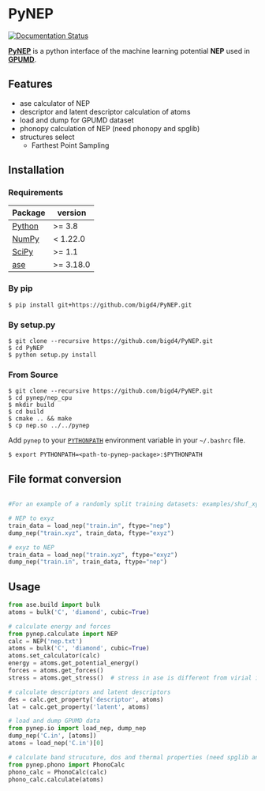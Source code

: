 # PyNEP 
[![Documentation Status](https://readthedocs.org/projects/pynep/badge/?version=latest)](https://pynep.readthedocs.io/en/latest/)

**[PyNEP](https://pynep.readthedocs.io/en/latest/)** is a python interface of the machine learning potential **NEP** used in **[GPUMD](https://github.com/brucefan1983/GPUMD)**.
## Features

- ase calculator of NEP
- descriptor and latent descriptor calculation of atoms
- load and dump for GPUMD dataset
- phonopy calculation of NEP (need phonopy and spglib)
- structures select
    + Farthest Point Sampling
## Installation

### Requirements


|  Package  | version |
|  ----  | ----  |
| [Python](https://www.python.org/) | >=     3.8 |
| [NumPy](https://docs.scipy.org/doc/numpy/reference/) | <       1.22.0 |
|[SciPy](https://docs.scipy.org/doc/scipy/reference/)|>=     1.1|
|[ase](https://wiki.fysik.dtu.dk/ase/index.html)|>=     3.18.0|


### By pip 

```shell
$ pip install git+https://github.com/bigd4/PyNEP.git
```

### By setup.py 

```shell
$ git clone --recursive https://github.com/bigd4/PyNEP.git
$ cd PyNEP
$ python setup.py install
```

### From Source

```shell
$ git clone --recursive https://github.com/bigd4/PyNEP.git
$ cd pynep/nep_cpu
$ mkdir build
$ cd build
$ cmake .. && make
$ cp nep.so ../../pynep
```

Add `pynep` to your [`PYTHONPATH`](https://wiki.fysik.dtu.dk/ase/install.html#envvar-PYTHONPATH) environment variable in your `~/.bashrc` file.

```shell
$ export PYTHONPATH=<path-to-pynep-package>:$PYTHONPATH
```

## File format conversion

```python

#For an example of a randomly split training datasets: examples/shuf_xyz.py

# NEP to exyz
train_data = load_nep("train.in", ftype="nep")
dump_nep("train.xyz", train_data, ftype="exyz")

# exyz to NEP
train_data = load_nep("train.xyz", ftype="exyz")
dump_nep("train.in", train_data, ftype="nep")

```

## Usage

```python
from ase.build import bulk
atoms = bulk('C', 'diamond', cubic=True)

# calculate energy and forces
from pynep.calculate import NEP
calc = NEP('nep.txt')
atoms = bulk('C', 'diamond', cubic=True)
atoms.set_calculator(calc)
energy = atoms.get_potential_energy()
forces = atoms.get_forces()
stress = atoms.get_stress()  # stress in ase is different from virial in GPUMD

# calculate descriptors and latent descriptors
des = calc.get_property('descriptor', atoms)
lat = calc.get_property('latent', atoms)

# load and dump GPUMD data
from pynep.io import load_nep, dump_nep
dump_nep('C.in', [atoms])
atoms = load_nep('C.in')[0]

# calculate band strucuture, dos and thermal properties (need spglib and phonopy)
from pynep.phono import PhonoCalc
phono_calc = PhonoCalc(calc)
phono_calc.calculate(atoms)
```

